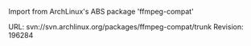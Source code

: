 Import from ArchLinux's ABS package 'ffmpeg-compat'

URL: svn://svn.archlinux.org/packages/ffmpeg-compat/trunk
Revision: 196284
